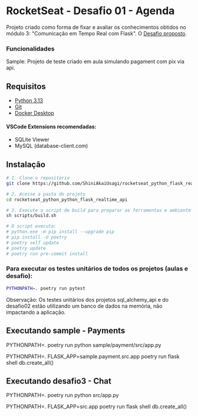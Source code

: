 # RocketSeat - Desafio 01 - Agenda

Projeto criado como forma de fixar e avaliar os conhecimentos obtidos no módulo 3: "Comunicação em Tempo Real com Flask".
O [Desafio proposto](Desafio03.txt).

### Funcionalidades

Sample: Projeto de teste criado em aula simulando pagament com pix via api.


## Requisitos

- [Python 3.13](https://www.python.org/downloads/)
- [Git](https://git-scm.com/downloads)
- [Docker Desktop](https://docs.docker.com/desktop/)

#### VSCode Extensions recomendadas:
- SQLite Viewer
- MySQL (database-client.com)

## Instalação

```bash
# 1. Clone o repositório
git clone https://github.com/ShiniAkaiUsagi/rocketseat_python_flask_realtime_api.git

# 2. Acesse a pasta do projeto
cd rocketseat_python_python_flask_realtime_api

# 3. Execute o script de build para preparar as ferramentas e ambiente
sh scripts/build.sh

# O script executa:
# python.exe -m pip install --upgrade pip
# pip install -U poetry
# poetry self update
# poetry update
# poetry run pre-commit install

```

### Para executar os testes unitários de todos os projetos (aulas e desafio):
```bash
PYTHONPATH=. poetry run pytest
```
Observação: Os testes unitários dos projetos sql_alchemy_api e do desafio02
    estão utilizando um banco de dados na memória, não impactando a aplicação.

## Executando sample - Payments
PYTHONPATH=. poetry run python sample/payment/src/app.py

PYTHONPATH=. FLASK_APP=sample.payment.src.app poetry run flask shell
db.create_all()


## Executando desafio3 - Chat
PYTHONPATH=. poetry run python src/app.py

PYTHONPATH=. FLASK_APP=src.app poetry run flask shell
db.create_all()
